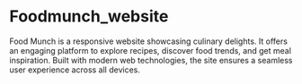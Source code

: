 # Foodmunch_website
Food Munch is a responsive website showcasing culinary delights. It offers an engaging platform to explore recipes, discover food trends, and get meal inspiration. Built with modern web technologies, the site ensures a seamless user experience across all devices.
